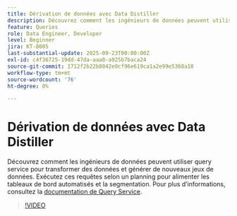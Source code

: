 ```yaml
---
title: Dérivation de données avec Data Distiller
description: Découvrez comment les ingénieurs de données peuvent utiliser query service pour transformer des données et générer de nouveaux jeux de données. Exécutez ces requêtes selon un planning pour alimenter les tableaux de bord automatisés et la segmentation.
feature: Queries
role: Data Engineer, Developer
level: Beginner
jira: KT-8005
last-substantial-update: 2025-09-23T00:00:00Z
exl-id: c4f36725-19dd-47da-aaa8-a925b7baca24
source-git-commit: 1712f2b22b8042e0cf96e619ca1a2e99e5368a18
workflow-type: tm+mt
source-wordcount: '76'
ht-degree: 0%

---
```


# Dérivation de données avec Data Distiller

Découvrez comment les ingénieurs de données peuvent utiliser query service pour transformer des données et générer de nouveaux jeux de données. Exécutez ces requêtes selon un planning pour alimenter les tableaux de bord automatisés et la segmentation. Pour plus d’informations, consultez la [documentation de Query Service](https://experienceleague.adobe.com/fr/docs/experience-platform/query/home).

>[!VIDEO](https://video.tv.adobe.com/v/3414067?learn=on&enablevpops&captions=fre_fr)
